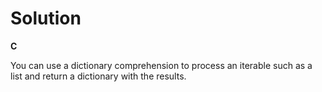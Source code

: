 # Solution

**C**

You can use a dictionary comprehension to process an iterable such as a list and return a dictionary with the results.
